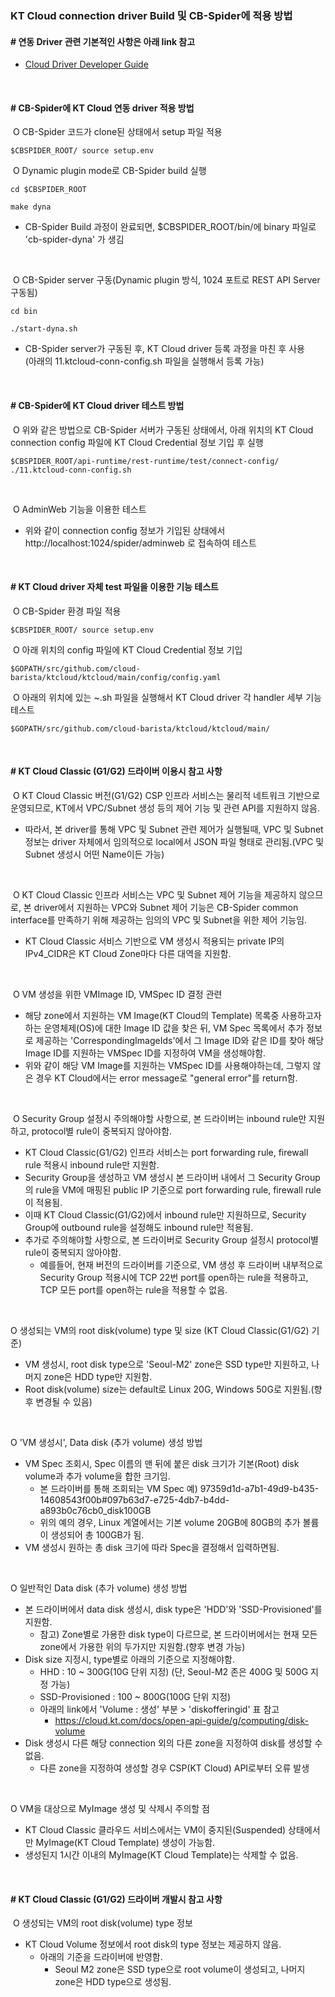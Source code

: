 ### KT Cloud connection driver Build 및 CB-Spider에 적용 방법

#### # 연동 Driver 관련 기본적인 사항은 아래 link 참고

   - [Cloud Driver Developer Guide](https://github.com/cloud-barista/cb-spider/wiki/Cloud-Driver-Developer-Guide) 
<p><br>

#### # CB-Spider에 KT Cloud 연동 driver 적용 방법

​	O CB-Spider 코드가 clone된 상태에서 setup 파일 적용
```
$CBSPIDER_ROOT/ source setup.env
```

​	O Dynamic plugin mode로 CB-Spider build 실행

```
cd $CBSPIDER_ROOT

make dyna

```
   - CB-Spider Build 과정이 완료되면, $CBSPIDER_ROOT/bin/에 binary 파일로 'cb-spider-dyna' 가 생김 

<p><br>

​	O CB-Spider server 구동(Dynamic plugin 방식, 1024 포트로 REST API Server 구동됨)

```
cd bin

./start-dyna.sh
```

   - CB-Spider server가 구동된 후, KT Cloud driver 등록 과정을 마친 후 사용<BR>
     (아래의 11.ktcloud-conn-config.sh 파일을 실행해서 등록 가능)

<p><br>

#### # CB-Spider에 KT Cloud driver 테스트 방법

​	O 위와 같은 방법으로 CB-Spider 서버가 구동된 상태에서, 아래 위치의 KT Cloud connection config 파일에 KT Cloud Credential 정보 기입 후 실행<BR>
```
$CBSPIDER_ROOT/api-runtime/rest-runtime/test/connect-config/ ./11.ktcloud-conn-config.sh
```

<p><br>

​	O AdminWeb 기능을 이용한 테스트

   - 위와 같이 connection config 정보가 기입된 상태에서 http://localhost:1024/spider/adminweb 로 접속하여 테스트

<p><br>

#### # KT Cloud driver 자체 test 파일을 이용한 기능 테스트

​	O CB-Spider 환경 파일 적용
```
$CBSPIDER_ROOT/ source setup.env
```

​	O 아래 위치의 config 파일에 KT Cloud Credential 정보 기입
```
$GOPATH/src/github.com/cloud-barista/ktcloud/ktcloud/main/config/config.yaml
```

​	O 아래의 위치에 있는 ~.sh 파일을 실행해서 KT Cloud driver 각 handler 세부 기능 테스트 
```
$GOPATH/src/github.com/cloud-barista/ktcloud/ktcloud/main/
```
<p><br>

#### # KT Cloud Classic (G1/G2) 드라이버 이용시 참고 사항
​	O KT Cloud Classic 버전(G1/G2) CSP 인프라 서비스는 물리적 네트워크 기반으로 운영되므로, KT에서 VPC/Subnet 생성 등의 제어 기능 및 관련 API를 지원하지 않음.
   - 따라서, 본 driver를 통해 VPC 및 Subnet 관련 제어가 실행될때, VPC 및 Subnet 정보는 driver 자체에서 임의적으로 local에서 JSON 파일 형태로 관리됨.(VPC 및 Subnet 생성시 어떤 Name이든 가능)
<p><br>

​	O  KT Cloud Classic 인프라 서비스는 VPC 및 Subnet 제어 기능을 제공하지 않으므로, 본 driver에서 지원하는 VPC와 Subnet 제어 기능은 CB-Spider common interface를 만족하기 위해 제공하는 임의의 VPC 및 Subnet을 위한 제어 기능임.
   - KT Cloud Classic 서비스 기반으로 VM 생성시 적용되는 private IP의 IPv4_CIDR은 KT Cloud Zone마다 다른 대역을 지원함.
<p><br>

​	O VM 생성을 위한 VMImage ID, VMSpec ID 결정 관련
   - 해당 zone에서 지원하는 VM Image(KT Cloud의 Template) 목록중 사용하고자 하는 운영체제(OS)에 대한 Image ID 값을 찾은 뒤, VM Spec 목록에서 추가 정보로 제공하는 'CorrespondingImageIds'에서 그 Image ID와 같은 ID를 찾아 해당 Image ID를 지원하는 VMSpec ID를 지정하여 VM을 생성해야함.
   - 위와 같이 해당 VM Image를 지원하는 VMSpec ID를 사용해야하는데, 그렇지 않은 경우 KT Cloud에서는 error message로 "general error"를 return함.
<p><br>

​	O Security Group 설정시 주의해야할 사항으로, 본 드라이버는 inbound rule만 지원하고, protocol별 rule이 중복되지 않아야함.
   - KT Cloud Classic(G1/G2) 인프라 서비스는 port forwarding rule, firewall rule 적용시 inbound rule만 지원함.
   - Security Group을 생성하고 VM 생성시 본 드라이버 내에서 그 Security Group의 rule을 VM에 매핑된 public IP 기준으로 port forwarding rule, firewall rule이 적용됨.
   - 이때 KT Cloud Classic(G1/G2)에서 inbound rule만 지원하므로, Security Group에 outbound rule을 설정해도 inbound rule만 적용됨.
   - 추가로 주의해야할 사항으로, 본 드라이버로 Security Group 설정시 protocol별 rule이 중복되지 않아야함.
     - 예를들어, 현재 버전의 드라이버를 기준으로, VM 생성 후 드라이버 내부적으로 Security Group 적용시에 TCP 22번 port를 open하는 rule을 적용하고, TCP 모든 port를 open하는 rule을 적용할 수 없음.
<p><br>

  O 생성되는 VM의 root disk(volume) type 및 size (KT Cloud Classic(G1/G2) 기준)
   - VM 생성시, root disk type으로 'Seoul-M2' zone은 SSD type만 지원하고, 나머지 zone은 HDD type만 지원함.​
   - Root disk(volume) size는 default로 Linux 20G, Windows 50G로 지원됨.(향후 변경될 수 있음)
<p><br>

  O 'VM 생성시', Data disk (추가 volume) 생성 방법
   - VM Spec 조회시, Spec 이름의 맨 뒤에 붙은 disk 크기가 기본(Root) disk volume과 추가 volume을 합한 크기임.
      - 본 드라이버를 통해 조회되는 VM Spec 예) 97359d1d-a7b1-49d9-b435-14608543f00b#097b63d7-e725-4db7-b4dd-a893b0c76cb0_disk100GB
      - 위의 예의 경우, Linux 계열에서는 기본 volume 20GB에 80GB의 추가 볼륨이 생성되어 총 100GB가 됨.
   - VM 생성시 원하는 총 disk 크기에 따라 Spec을 결정해서 입력하면됨.
<p><br>

  O 일반적인 Data disk (추가 volume) 생성 방법
   - 본 드라이버에서 data disk 생성시, disk type은 'HDD'와 'SSD-Provisioned'를 지원함.
     - 참고) Zone별로 가용한 disk type이 다르므로, 본 드라이버에서는 현재 모든 zone에서 가용한 위의 두가지만 지원함.(향후 변경 가능)
   - Disk size 지정시, type별로 아래의 기준으로 지정해야함.
     - HHD : 10 ~ 300G(10G 단위 지정) (단, Seoul-M2 존은 400G 및 500G 지정 가능)
     - SSD-Provisioned : 100 ~ 800G(100G 단위 지정)
     - 아래의 link에서 'Volume : 생성' 부분 > 'diskofferingid' 표 참고
       - https://cloud.kt.com/docs/open-api-guide/g/computing/disk-volume
   - Disk 생성시 다른 해당 connection 외의 다른 zone을 지정하여 disk를 생성할 수 없음.
       - 다른 zone을 지정하여 생성할 경우 CSP(KT Cloud) API로부터 오류 발생
<p><br>

  O VM을 대상으로 MyImage 생성 및 삭제시 주의할 점
   - KT Cloud Classic 클라우드 서비스에서는 VM이 중지된(Suspended) 상태에서만 MyImage(KT Cloud Template) 생성이 가능함.
   - 생성된지 1시간 이내의 MyImage(KT Cloud Template)는 삭제할 수 없음.
<p><br>

#### # KT Cloud Classic (G1/G2) 드라이버 개발시 참고 사항
​	O 생성되는 VM의 root disk(volume) type 정보
   - KT Cloud Volume 정보에서 root disk의 type 정보는 제공하지 않음.
     - 아래의 기준을 드라이버에 반영함.
       - Seoul M2 zone은 SSD type으로 root volume이 생성되고, 나머지 zone은 HDD type으로 생성됨.​
<p><br>